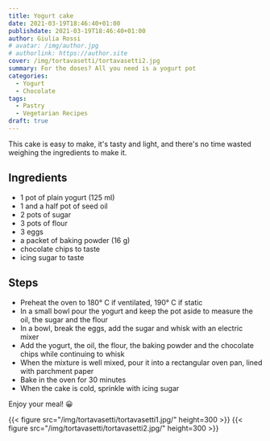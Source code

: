 ```yaml
---
title: Yogurt cake
date: 2021-03-19T18:46:40+01:00
publishdate: 2021-03-19T18:46:40+01:00
author: Giulia Rossi
# avatar: /img/author.jpg
# authorlink: https://author.site
cover: /img/tortavasetti/tortavasetti2.jpg
summary: For the doses? All you need is a yogurt pot
categories:
  - Yogurt
  - Chocolate
tags:
  - Pastry
  - Vegetarian Recipes
draft: true
---
```


This cake is easy to make, it's tasty and light, and there's no time wasted weighing the ingredients to make it.

## Ingredients

* 1 pot of plain yogurt (125 ml)
* 1 and a half pot of seed oil
* 2 pots of sugar
* 3 pots of flour
* 3 eggs
* a packet of baking powder (16 g)
* chocolate chips to taste
* icing sugar to taste

## Steps

* Preheat the oven to 180° C if ventilated, 190° C if static
* In a small bowl pour the yogurt and keep the pot aside to measure the oil, the sugar and the flour
* In a bowl, break the eggs, add the sugar and whisk with an electric mixer
* Add the yogurt, the oil, the flour, the baking powder and the chocolate chips while continuing to whisk
* When the mixture is well mixed, pour it into a rectangular oven pan, lined with parchment paper
* Bake in the oven for 30 minutes
* When the cake is cold, sprinkle with icing sugar

Enjoy your meal! 😀

{{< figure src="/img/tortavasetti/tortavasetti1.jpg/" height=300  >}}
{{< figure src="/img/tortavasetti/tortavasetti2.jpg/" height=300  >}}